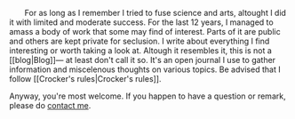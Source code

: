 &nbsp;&nbsp;&nbsp;&nbsp;&nbsp;&nbsp; For as long as I remember I tried to fuse science and arts, altought I did it with limited and moderate success. For the last 12 years, I managed to amass a body of work that some may find of interest. Parts of it are public and others are kept private for seclusion. I write about everything I find interesting or worth taking a look at. Altough it resembles it, this is not a [[blog|Blog]]&mdash; at least don't call it so. It's an open journal I use to gather information and miscelenous thoughts on various topics. Be advised that I follow [[Crocker's rules|Crocker's rules]].

Anyway, you're most welcome. If you happen to have a question or remark, please do [contact me](./About#contact).